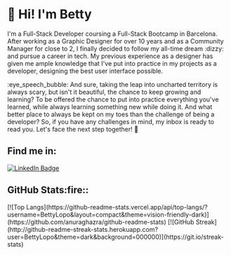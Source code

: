 <h1>👋 Hi! I'm Betty</h1>

<p>I'm a Full-Stack Developer coursing a Full-Stack Bootcamp in Barcelona. After working as a Graphic Designer for over 10 years and as a Community Manager for close to 2, I finally decided to follow my all-time dream :dizzy: and pursue a career in tech. My previous experience as a designer has given me ample knowledge that I've put into practice in my projects as a developer, designing the best user interface possible. </p>

<p>:eye_speech_bubble: And sure, taking the leap into uncharted territory is always scary, but isn't it beautiful, the chance to keep growing and learning? To be offered the chance to put into practice everything you've learned, while always learning something new while doing it. And what better place to always be kept on my toes than the challenge of being a developer? So, if you have any challenges in mind, my inbox is ready to read you. Let's face the next step together! 👾</p>

<h2>Find me in:</h2>
<div>
  <a href="https://www.linkedin.com/in/elisabet-lopez-pons/">
    <img src="https://img.shields.io/badge/LinkedIn-blue?style=for-the-badge&logo=linkedin&logoColor=white" alt="LinkedIn Badge"/>
  </a>
</div>

<h2>GitHub Stats:fire::</h2>
[![Top Langs](https://github-readme-stats.vercel.app/api/top-langs/?username=BettyLopo&layout=compact&theme=vision-friendly-dark)](https://github.com/anuraghazra/github-readme-stats)
[![GitHub Streak](http://github-readme-streak-stats.herokuapp.com?user=BettyLopo&theme=dark&background=000000)](https://git.io/streak-stats)





<div>
  
</div>

<!--
**BettyLopo/BettyLopo** is a ✨ _special_ ✨ repository because its `README.md` (this file) appears on your GitHub profile.

Here are some ideas to get you started:

- 🔭 I’m currently working on ...
- 🌱 I’m currently learning ...
- 👯 I’m looking to collaborate on ...
- 🤔 I’m looking for help with ...
- 💬 Ask me about ...
- 📫 How to reach me: ...
- 😄 Pronouns: ...
- ⚡ Fun fact: ...
-->
